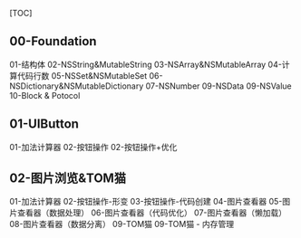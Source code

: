 [TOC]

## 00-Foundation

01-结构体
02-NSString&MutableString
03-NSArray&NSMutableArray
04-计算代码行数
05-NSSet&NSMutableSet
06-NSDictionary&NSMutableDictionary
07-NSNumber
09-NSData
09-NSValue
10-Block & Potocol



## 01-UIButton

01-加法计算器
02-按钮操作
02-按钮操作+优化



## 02-图片浏览&TOM猫

01-加法计算器
02-按钮操作-形变
03-按钮操作-代码创建
04-图片查看器
05-图片查看器（数据处理）
06-图片查看器（代码优化）
07-图片查看器（懒加载）
08-图片查看器（数据分离）
09-TOM猫
09-TOM猫 - 内存管理



